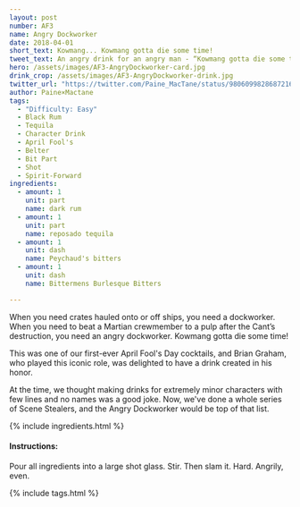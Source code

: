 ```yaml
---
layout: post
number: AF3
name: Angry Dockworker
date: 2018-04-01
short_text: Kowmang... Kowmang gotta die some time! 
tweet_text: An angry drink for an angry man - “Kowmang gotta die some time!“ Shout-out to @BrianG_Reeldeal for making him so fun! 
hero: /assets/images/AF3-AngryDockworker-card.jpg
drink_crop: /assets/images/AF3-AngryDockworker-drink.jpg
twitter_url: "https://twitter.com/Paine_MacTane/status/980609982868721665"
author: Paine×Mactane
tags: 
  - "Difficulty: Easy"
  - Black Rum
  - Tequila
  - Character Drink
  - April Fool's
  - Belter
  - Bit Part
  - Shot
  - Spirit-Forward
ingredients:
  - amount: 1
    unit: part
    name: dark rum
  - amount: 1
    unit: part
    name: reposado tequila
  - amount: 1
    unit: dash
    name: Peychaud's bitters
  - amount: 1
    unit: dash
    name: Bittermens Burlesque Bitters

---
```


When you need crates hauled onto or off ships, you need a dockworker. When you need to beat a Martian crewmember to a pulp after the Cant’s destruction, you need an angry dockworker. Kowmang gotta die some time!

This was one of our first-ever April Fool's Day cocktails, and Brian Graham, who played this iconic role, was delighted to have a drink created in his honor. 

At the time, we thought making drinks for extremely minor characters with few lines and no names was a good joke. Now, we've done a whole series of Scene Stealers, and the Angry Dockworker would be top of that list. 

{% include ingredients.html %}

#### Instructions:

Pour all ingredients into a large shot glass. Stir. Then slam it. Hard. Angrily, even.

{% include tags.html %}
